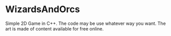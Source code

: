 WizardsAndOrcs
==============

Simple 2D Game in C++. The code may be use whatever way you want. The art is made of content available for free online.
